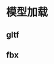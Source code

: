 <script setup>
  import Model from './code/Model.vue'
</script>
# 模型加载

## gltf

<Model type = 'gltf'/>

## fbx

<Model type = 'fbx'/>

